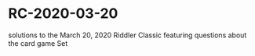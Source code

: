 # RC-2020-03-20
solutions to the March 20, 2020 Riddler Classic featuring questions about the card game Set
